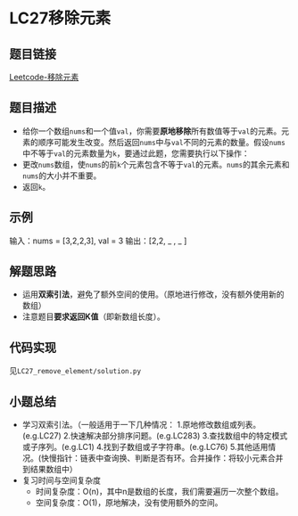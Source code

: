 # LC27移除元素
## 题目链接
[Leetcode-移除元素](https://leetcode.cn/problems/remove-element/)

## 题目描述
 - 给你一个数组`nums`和一个值`val`，你需要**原地移除**所有数值等于`val`的元素。元素的顺序可能发生改变。然后返回`nums`中与`val`不同的元素的数量。假设`nums`中不等于`val`的元素数量为`k`，要通过此题，您需要执行以下操作：
 - 更改`nums`数组，使`nums`的前`k`个元素包含不等于`val`的元素。`nums`的其余元素和`nums`的大小并不重要。
 - 返回`k`。

## 示例
输入：nums = [3,2,2,3], val = 3
输出：[2,2, _ , _ ]

## 解题思路
 - 运用**双索引法**，避免了额外空间的使用。（原地进行修改，没有额外使用新的数组）
 - 注意题目**要求返回K值**（即新数组长度）。

## 代码实现
见`LC27_remove_element/solution.py`

## 小题总结
 - 学习双索引法。（一般适用于一下几种情况：
   1.原地修改数组或列表。(e.g.LC27)
   2.快速解决部分排序问题。(e.g.LC283)
   3.查找数组中的特定模式或子序列。(e.g.LC1)
   4.找到子数组或子字符串。(e.g.LC76)
   5.其他适用情况。(快慢指针：链表中查询换、判断是否有环。合并操作：将较小元素合并到结果数组中）
 - 复习时间与空间复杂度
    - 时间复杂度：O(n)，其中n是数组的长度，我们需要遍历一次整个数组。
    - 空间复杂度：O(1)，原地解决，没有使用额外的空间。
